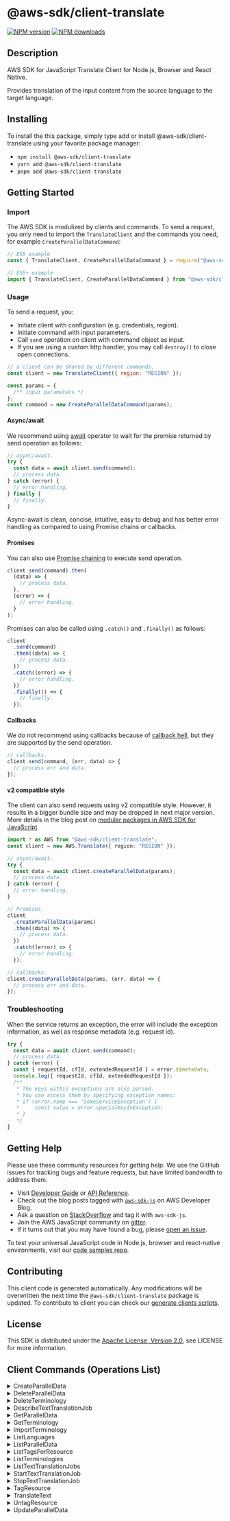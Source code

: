 <!-- generated file, do not edit directly -->

# @aws-sdk/client-translate

[![NPM version](https://img.shields.io/npm/v/@aws-sdk/client-translate/latest.svg)](https://www.npmjs.com/package/@aws-sdk/client-translate)
[![NPM downloads](https://img.shields.io/npm/dm/@aws-sdk/client-translate.svg)](https://www.npmjs.com/package/@aws-sdk/client-translate)

## Description

AWS SDK for JavaScript Translate Client for Node.js, Browser and React Native.

<p>Provides translation of the input content from the source language to the target language.</p>

## Installing

To install the this package, simply type add or install @aws-sdk/client-translate
using your favorite package manager:

- `npm install @aws-sdk/client-translate`
- `yarn add @aws-sdk/client-translate`
- `pnpm add @aws-sdk/client-translate`

## Getting Started

### Import

The AWS SDK is modulized by clients and commands.
To send a request, you only need to import the `TranslateClient` and
the commands you need, for example `CreateParallelDataCommand`:

```js
// ES5 example
const { TranslateClient, CreateParallelDataCommand } = require("@aws-sdk/client-translate");
```

```ts
// ES6+ example
import { TranslateClient, CreateParallelDataCommand } from "@aws-sdk/client-translate";
```

### Usage

To send a request, you:

- Initiate client with configuration (e.g. credentials, region).
- Initiate command with input parameters.
- Call `send` operation on client with command object as input.
- If you are using a custom http handler, you may call `destroy()` to close open connections.

```js
// a client can be shared by different commands.
const client = new TranslateClient({ region: "REGION" });

const params = {
  /** input parameters */
};
const command = new CreateParallelDataCommand(params);
```

#### Async/await

We recommend using [await](https://developer.mozilla.org/en-US/docs/Web/JavaScript/Reference/Operators/await)
operator to wait for the promise returned by send operation as follows:

```js
// async/await.
try {
  const data = await client.send(command);
  // process data.
} catch (error) {
  // error handling.
} finally {
  // finally.
}
```

Async-await is clean, concise, intuitive, easy to debug and has better error handling
as compared to using Promise chains or callbacks.

#### Promises

You can also use [Promise chaining](https://developer.mozilla.org/en-US/docs/Web/JavaScript/Guide/Using_promises#chaining)
to execute send operation.

```js
client.send(command).then(
  (data) => {
    // process data.
  },
  (error) => {
    // error handling.
  }
);
```

Promises can also be called using `.catch()` and `.finally()` as follows:

```js
client
  .send(command)
  .then((data) => {
    // process data.
  })
  .catch((error) => {
    // error handling.
  })
  .finally(() => {
    // finally.
  });
```

#### Callbacks

We do not recommend using callbacks because of [callback hell](http://callbackhell.com/),
but they are supported by the send operation.

```js
// callbacks.
client.send(command, (err, data) => {
  // process err and data.
});
```

#### v2 compatible style

The client can also send requests using v2 compatible style.
However, it results in a bigger bundle size and may be dropped in next major version. More details in the blog post
on [modular packages in AWS SDK for JavaScript](https://aws.amazon.com/blogs/developer/modular-packages-in-aws-sdk-for-javascript/)

```ts
import * as AWS from "@aws-sdk/client-translate";
const client = new AWS.Translate({ region: "REGION" });

// async/await.
try {
  const data = await client.createParallelData(params);
  // process data.
} catch (error) {
  // error handling.
}

// Promises.
client
  .createParallelData(params)
  .then((data) => {
    // process data.
  })
  .catch((error) => {
    // error handling.
  });

// callbacks.
client.createParallelData(params, (err, data) => {
  // process err and data.
});
```

### Troubleshooting

When the service returns an exception, the error will include the exception information,
as well as response metadata (e.g. request id).

```js
try {
  const data = await client.send(command);
  // process data.
} catch (error) {
  const { requestId, cfId, extendedRequestId } = error.$$metadata;
  console.log({ requestId, cfId, extendedRequestId });
  /**
   * The keys within exceptions are also parsed.
   * You can access them by specifying exception names:
   * if (error.name === 'SomeServiceException') {
   *     const value = error.specialKeyInException;
   * }
   */
}
```

## Getting Help

Please use these community resources for getting help.
We use the GitHub issues for tracking bugs and feature requests, but have limited bandwidth to address them.

- Visit [Developer Guide](https://docs.aws.amazon.com/sdk-for-javascript/v3/developer-guide/welcome.html)
  or [API Reference](https://docs.aws.amazon.com/AWSJavaScriptSDK/v3/latest/index.html).
- Check out the blog posts tagged with [`aws-sdk-js`](https://aws.amazon.com/blogs/developer/tag/aws-sdk-js/)
  on AWS Developer Blog.
- Ask a question on [StackOverflow](https://stackoverflow.com/questions/tagged/aws-sdk-js) and tag it with `aws-sdk-js`.
- Join the AWS JavaScript community on [gitter](https://gitter.im/aws/aws-sdk-js-v3).
- If it turns out that you may have found a bug, please [open an issue](https://github.com/aws/aws-sdk-js-v3/issues/new/choose).

To test your universal JavaScript code in Node.js, browser and react-native environments,
visit our [code samples repo](https://github.com/aws-samples/aws-sdk-js-tests).

## Contributing

This client code is generated automatically. Any modifications will be overwritten the next time the `@aws-sdk/client-translate` package is updated.
To contribute to client you can check our [generate clients scripts](https://github.com/aws/aws-sdk-js-v3/tree/main/scripts/generate-clients).

## License

This SDK is distributed under the
[Apache License, Version 2.0](http://www.apache.org/licenses/LICENSE-2.0),
see LICENSE for more information.

## Client Commands (Operations List)

<details>
<summary>
CreateParallelData
</summary>

[Command API Reference](https://docs.aws.amazon.com/AWSJavaScriptSDK/v3/latest/clients/client-translate/classes/createparalleldatacommand.html) / [Input](https://docs.aws.amazon.com/AWSJavaScriptSDK/v3/latest/clients/client-translate/interfaces/createparalleldatacommandinput.html) / [Output](https://docs.aws.amazon.com/AWSJavaScriptSDK/v3/latest/clients/client-translate/interfaces/createparalleldatacommandoutput.html)

</details>
<details>
<summary>
DeleteParallelData
</summary>

[Command API Reference](https://docs.aws.amazon.com/AWSJavaScriptSDK/v3/latest/clients/client-translate/classes/deleteparalleldatacommand.html) / [Input](https://docs.aws.amazon.com/AWSJavaScriptSDK/v3/latest/clients/client-translate/interfaces/deleteparalleldatacommandinput.html) / [Output](https://docs.aws.amazon.com/AWSJavaScriptSDK/v3/latest/clients/client-translate/interfaces/deleteparalleldatacommandoutput.html)

</details>
<details>
<summary>
DeleteTerminology
</summary>

[Command API Reference](https://docs.aws.amazon.com/AWSJavaScriptSDK/v3/latest/clients/client-translate/classes/deleteterminologycommand.html) / [Input](https://docs.aws.amazon.com/AWSJavaScriptSDK/v3/latest/clients/client-translate/interfaces/deleteterminologycommandinput.html) / [Output](https://docs.aws.amazon.com/AWSJavaScriptSDK/v3/latest/clients/client-translate/interfaces/deleteterminologycommandoutput.html)

</details>
<details>
<summary>
DescribeTextTranslationJob
</summary>

[Command API Reference](https://docs.aws.amazon.com/AWSJavaScriptSDK/v3/latest/clients/client-translate/classes/describetexttranslationjobcommand.html) / [Input](https://docs.aws.amazon.com/AWSJavaScriptSDK/v3/latest/clients/client-translate/interfaces/describetexttranslationjobcommandinput.html) / [Output](https://docs.aws.amazon.com/AWSJavaScriptSDK/v3/latest/clients/client-translate/interfaces/describetexttranslationjobcommandoutput.html)

</details>
<details>
<summary>
GetParallelData
</summary>

[Command API Reference](https://docs.aws.amazon.com/AWSJavaScriptSDK/v3/latest/clients/client-translate/classes/getparalleldatacommand.html) / [Input](https://docs.aws.amazon.com/AWSJavaScriptSDK/v3/latest/clients/client-translate/interfaces/getparalleldatacommandinput.html) / [Output](https://docs.aws.amazon.com/AWSJavaScriptSDK/v3/latest/clients/client-translate/interfaces/getparalleldatacommandoutput.html)

</details>
<details>
<summary>
GetTerminology
</summary>

[Command API Reference](https://docs.aws.amazon.com/AWSJavaScriptSDK/v3/latest/clients/client-translate/classes/getterminologycommand.html) / [Input](https://docs.aws.amazon.com/AWSJavaScriptSDK/v3/latest/clients/client-translate/interfaces/getterminologycommandinput.html) / [Output](https://docs.aws.amazon.com/AWSJavaScriptSDK/v3/latest/clients/client-translate/interfaces/getterminologycommandoutput.html)

</details>
<details>
<summary>
ImportTerminology
</summary>

[Command API Reference](https://docs.aws.amazon.com/AWSJavaScriptSDK/v3/latest/clients/client-translate/classes/importterminologycommand.html) / [Input](https://docs.aws.amazon.com/AWSJavaScriptSDK/v3/latest/clients/client-translate/interfaces/importterminologycommandinput.html) / [Output](https://docs.aws.amazon.com/AWSJavaScriptSDK/v3/latest/clients/client-translate/interfaces/importterminologycommandoutput.html)

</details>
<details>
<summary>
ListLanguages
</summary>

[Command API Reference](https://docs.aws.amazon.com/AWSJavaScriptSDK/v3/latest/clients/client-translate/classes/listlanguagescommand.html) / [Input](https://docs.aws.amazon.com/AWSJavaScriptSDK/v3/latest/clients/client-translate/interfaces/listlanguagescommandinput.html) / [Output](https://docs.aws.amazon.com/AWSJavaScriptSDK/v3/latest/clients/client-translate/interfaces/listlanguagescommandoutput.html)

</details>
<details>
<summary>
ListParallelData
</summary>

[Command API Reference](https://docs.aws.amazon.com/AWSJavaScriptSDK/v3/latest/clients/client-translate/classes/listparalleldatacommand.html) / [Input](https://docs.aws.amazon.com/AWSJavaScriptSDK/v3/latest/clients/client-translate/interfaces/listparalleldatacommandinput.html) / [Output](https://docs.aws.amazon.com/AWSJavaScriptSDK/v3/latest/clients/client-translate/interfaces/listparalleldatacommandoutput.html)

</details>
<details>
<summary>
ListTagsForResource
</summary>

[Command API Reference](https://docs.aws.amazon.com/AWSJavaScriptSDK/v3/latest/clients/client-translate/classes/listtagsforresourcecommand.html) / [Input](https://docs.aws.amazon.com/AWSJavaScriptSDK/v3/latest/clients/client-translate/interfaces/listtagsforresourcecommandinput.html) / [Output](https://docs.aws.amazon.com/AWSJavaScriptSDK/v3/latest/clients/client-translate/interfaces/listtagsforresourcecommandoutput.html)

</details>
<details>
<summary>
ListTerminologies
</summary>

[Command API Reference](https://docs.aws.amazon.com/AWSJavaScriptSDK/v3/latest/clients/client-translate/classes/listterminologiescommand.html) / [Input](https://docs.aws.amazon.com/AWSJavaScriptSDK/v3/latest/clients/client-translate/interfaces/listterminologiescommandinput.html) / [Output](https://docs.aws.amazon.com/AWSJavaScriptSDK/v3/latest/clients/client-translate/interfaces/listterminologiescommandoutput.html)

</details>
<details>
<summary>
ListTextTranslationJobs
</summary>

[Command API Reference](https://docs.aws.amazon.com/AWSJavaScriptSDK/v3/latest/clients/client-translate/classes/listtexttranslationjobscommand.html) / [Input](https://docs.aws.amazon.com/AWSJavaScriptSDK/v3/latest/clients/client-translate/interfaces/listtexttranslationjobscommandinput.html) / [Output](https://docs.aws.amazon.com/AWSJavaScriptSDK/v3/latest/clients/client-translate/interfaces/listtexttranslationjobscommandoutput.html)

</details>
<details>
<summary>
StartTextTranslationJob
</summary>

[Command API Reference](https://docs.aws.amazon.com/AWSJavaScriptSDK/v3/latest/clients/client-translate/classes/starttexttranslationjobcommand.html) / [Input](https://docs.aws.amazon.com/AWSJavaScriptSDK/v3/latest/clients/client-translate/interfaces/starttexttranslationjobcommandinput.html) / [Output](https://docs.aws.amazon.com/AWSJavaScriptSDK/v3/latest/clients/client-translate/interfaces/starttexttranslationjobcommandoutput.html)

</details>
<details>
<summary>
StopTextTranslationJob
</summary>

[Command API Reference](https://docs.aws.amazon.com/AWSJavaScriptSDK/v3/latest/clients/client-translate/classes/stoptexttranslationjobcommand.html) / [Input](https://docs.aws.amazon.com/AWSJavaScriptSDK/v3/latest/clients/client-translate/interfaces/stoptexttranslationjobcommandinput.html) / [Output](https://docs.aws.amazon.com/AWSJavaScriptSDK/v3/latest/clients/client-translate/interfaces/stoptexttranslationjobcommandoutput.html)

</details>
<details>
<summary>
TagResource
</summary>

[Command API Reference](https://docs.aws.amazon.com/AWSJavaScriptSDK/v3/latest/clients/client-translate/classes/tagresourcecommand.html) / [Input](https://docs.aws.amazon.com/AWSJavaScriptSDK/v3/latest/clients/client-translate/interfaces/tagresourcecommandinput.html) / [Output](https://docs.aws.amazon.com/AWSJavaScriptSDK/v3/latest/clients/client-translate/interfaces/tagresourcecommandoutput.html)

</details>
<details>
<summary>
TranslateText
</summary>

[Command API Reference](https://docs.aws.amazon.com/AWSJavaScriptSDK/v3/latest/clients/client-translate/classes/translatetextcommand.html) / [Input](https://docs.aws.amazon.com/AWSJavaScriptSDK/v3/latest/clients/client-translate/interfaces/translatetextcommandinput.html) / [Output](https://docs.aws.amazon.com/AWSJavaScriptSDK/v3/latest/clients/client-translate/interfaces/translatetextcommandoutput.html)

</details>
<details>
<summary>
UntagResource
</summary>

[Command API Reference](https://docs.aws.amazon.com/AWSJavaScriptSDK/v3/latest/clients/client-translate/classes/untagresourcecommand.html) / [Input](https://docs.aws.amazon.com/AWSJavaScriptSDK/v3/latest/clients/client-translate/interfaces/untagresourcecommandinput.html) / [Output](https://docs.aws.amazon.com/AWSJavaScriptSDK/v3/latest/clients/client-translate/interfaces/untagresourcecommandoutput.html)

</details>
<details>
<summary>
UpdateParallelData
</summary>

[Command API Reference](https://docs.aws.amazon.com/AWSJavaScriptSDK/v3/latest/clients/client-translate/classes/updateparalleldatacommand.html) / [Input](https://docs.aws.amazon.com/AWSJavaScriptSDK/v3/latest/clients/client-translate/interfaces/updateparalleldatacommandinput.html) / [Output](https://docs.aws.amazon.com/AWSJavaScriptSDK/v3/latest/clients/client-translate/interfaces/updateparalleldatacommandoutput.html)

</details>
